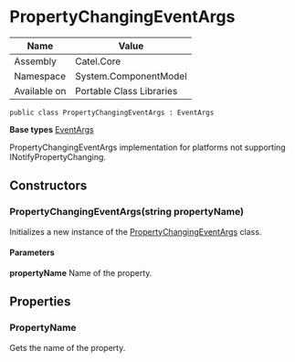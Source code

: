 

# PropertyChangingEventArgs

Name|Value
---|---
Assembly|Catel.Core
Namespace|System.ComponentModel
Available on|Portable Class Libraries

```
public class PropertyChangingEventArgs : EventArgs
```

**Base types**
[EventArgs]()


PropertyChangingEventArgs implementation for platforms not supporting INotifyPropertyChanging.



## Constructors

### PropertyChangingEventArgs(string propertyName)

Initializes a new instance of the [PropertyChangingEventArgs](#) class.

#### Parameters

**propertyName**
Name of the property.



## Properties

### PropertyName

Gets the name of the property.



